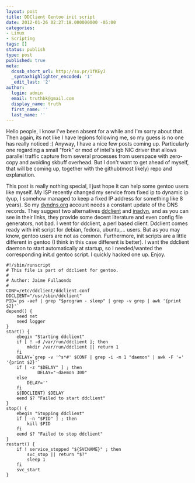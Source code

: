 ```yaml
---
layout: post
title: DDClient Gentoo init script
date: 2012-01-26 02:27:18.000000000 -05:00
categories:
- Linux
- Scripting
tags: []
status: publish
type: post
published: true
meta:
  dcssb_short_url: http://su.pr/1fKEyJ
  _syntaxhighlighter_encoded: '1'
  _edit_last: '2'
author:
  login: admin
  email: truthbk@gmail.com
  display_name: truth
  first_name: ''
  last_name: ''
---
```

Hello people, I know I've been absent for a while and I'm sorry about that. Then again, its not like I have legions following me, so my guess is no one has really noticed :)
Anyway, I have a nice few posts coming up. Particularly one regarding a small "fork" or mod of intel's igb NIC driver that allows parallel traffic capture from several processes from userspace with zero-copy and avoiding skbuff overhead. But I don't want to get ahead of myself, that will be coming up, together with the github(most likely) repo and explanation.

This post is really nothing special, I just hope it can help some gentoo users like myself. My ISP recently changed my service from fixed ip to dynamic ip (yup, I somehow managed to keep a fixed IP address for something like 8 years). So my [dyndns.org](http://dyndns.org) account needs a constant update of the DNS records. They suggest two alternatives [ddclient](http://dyn.com/support/clients/linux/ddclient/) and [inadyn](http://dyn.com/support/clients/linux/inadyn/), and as you can see in their links, they provide some decent literature and even config file generators, not bad. I went for ddclient, a perl based client. Ddclient comes ready with init script for debian, fedora, ubuntu,... users. But as you may know, gentoo users are not as common. Furthermore, init scripts are a little different in gentoo (I think in this case different is better). I want the ddclient daemon to start automatically at startup, so I needed/wanted the corresponding init.d gentoo script. I quickly hacked one up. Enjoy.

```
#!/sbin/runscript
# This file is part of ddclient for gentoo.
#
# Author: Jaime Fullaondo
#
CONF=/etc/ddclient/ddclient.conf
DDCLIENT="/usr/sbin/ddclient"
PID=`ps -aef | grep "$program - sleep" | grep -v grep | awk '{print $2}'`
depend() {
	need net
	need logger
}
start() {
	ebegin "Starting ddclient"
	if [ ! -d /var/run/ddclient ]; then
		mkdir /var/run/ddclient || return 1
	fi
	DELAY=`grep -v '^s*#' $CONF | grep -i -m 1 "daemon" | awk -F '=' '{print $2}'`
	if [ -z "$DELAY" ] ; then
        	DELAY="-daemon 300"
	else
		DELAY=''
	fi
	${DDCLIENT} $DELAY
	eend $? "Failed to start ddclient"
}
stop() {
	ebegin "Stopping ddclient"
	if [ -n "$PID" ] ; then
		kill $PID
	fi
	eend $? "Failed to stop ddclient"
}
restart() {
	if ! service_stopped "${SVCNAME}" ; then
		svc_stop || return "$?"
		sleep 1
	fi
	svc_start
}
```
